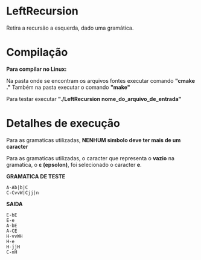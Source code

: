 # LeftRecursion
Retira a recursão a esquerda, dado uma gramática.

# Compilação

**Para compilar no Linux:**

Na pasta onde se encontram os arquivos fontes executar comando **"cmake ."**
Também na pasta executar o comando **"make"**

Para testar executar **"./LeftRecursion nome_do_arquivo_de_entrada"**

# Detalhes de execução

Para as gramaticas utilizadas, **NENHUM simbolo deve ter mais de um caracter**

Para as gramaticas utilizadas, o caracter que representa o **vazio** na gramatica, o **ε (epsolon)**, foi selecionado o caracter **e**.

**GRAMATICA DE TESTE**

```
A-Ab|b|C
C-CvvW|Cjj|n
```

**SAIDA**

```
E-bE
E-e
A-bE
A-CE
H-vvWH
H-e
H-jjH
C-nH
```